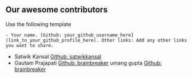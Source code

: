 ## Our awesome contributors

Use the following template
```
- Your name. [Github: your_github_username_here](link_to_your_github_profile_here). Other links: Add any other links you want to share.
```

- Satwik Kansal [Github: satwikkansal](https://github.com/satwikkansal)
- Gautam Prajapati [Github: brainbreaker](https://github.com/brainbreaker)
umang gupta [Github: brainbreaker](https://github.com/umanggupta62000)
